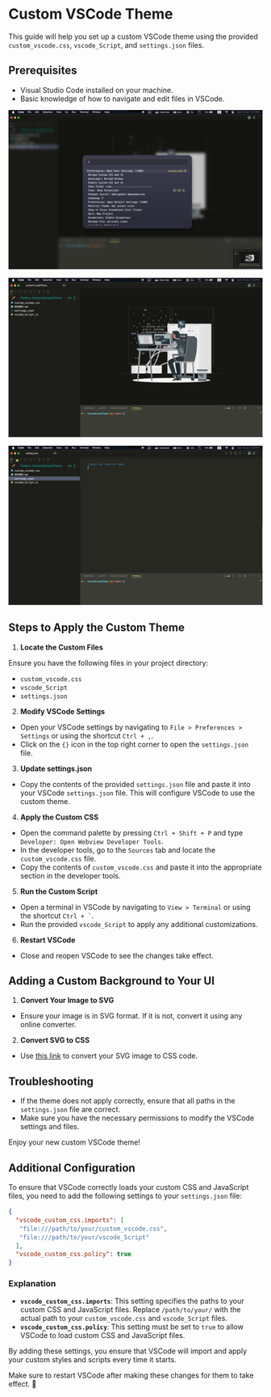 # Custom VSCode Theme

This guide will help you set up a custom VSCode theme using the provided `custom_vscode.css`, `vscode_Script`, and `settings.json` files.

## Prerequisites

- Visual Studio Code installed on your machine.
- Basic knowledge of how to navigate and edit files in VSCode.

![Command Palette](./img/commandPallette.png)

![Home](./img/home.png)

![Code Your Programming Languages](./img/code.png)

## Steps to Apply the Custom Theme

1. **Locate the Custom Files**

  Ensure you have the following files in your project directory:
  - `custom_vscode.css`
  - `vscode_Script`
  - `settings.json`

2. **Modify VSCode Settings**

  - Open your VSCode settings by navigating to `File > Preferences > Settings` or using the shortcut `Ctrl + ,`.
  - Click on the `{}` icon in the top right corner to open the `settings.json` file.

3. **Update settings.json**

  - Copy the contents of the provided `settings.json` file and paste it into your VSCode `settings.json` file. This will configure VSCode to use the custom theme.

4. **Apply the Custom CSS**

  - Open the command palette by pressing `Ctrl + Shift + P` and type `Developer: Open Webview Developer Tools`.
  - In the developer tools, go to the `Sources` tab and locate the `custom_vscode.css` file.
  - Copy the contents of `custom_vscode.css` and paste it into the appropriate section in the developer tools.

5. **Run the Custom Script**

  - Open a terminal in VSCode by navigating to `View > Terminal` or using the shortcut `` Ctrl + ` ``.
  - Run the provided `vscode_Script` to apply any additional customizations.

6. **Restart VSCode**

  - Close and reopen VSCode to see the changes take effect.

## Adding a Custom Background to Your UI

1. **Convert Your Image to SVG**

  - Ensure your image is in SVG format. If it is not, convert it using any online converter.

2. **Convert SVG to CSS**

  - Use [this link](https://bloggerpilot.com/en/tools/svg-to-css/) to convert your SVG image to CSS code.

## Troubleshooting

- If the theme does not apply correctly, ensure that all paths in the `settings.json` file are correct.
- Make sure you have the necessary permissions to modify the VSCode settings and files.

Enjoy your new custom VSCode theme!

## Additional Configuration

To ensure that VSCode correctly loads your custom CSS and JavaScript files, you need to add the following settings to your `settings.json` file:

```json
{
  "vscode_custom_css.imports": [
   "file:///path/to/your/custom_vscode.css",
   "file:///path/to/your/vscode_Script"
  ],
  "vscode_custom_css.policy": true
}
```

### Explanation

- **`vscode_custom_css.imports`**: This setting specifies the paths to your custom CSS and JavaScript files. Replace `/path/to/your/` with the actual path to your `custom_vscode.css` and `vscode_Script` files.
- **`vscode_custom_css.policy`**: This setting must be set to `true` to allow VSCode to load custom CSS and JavaScript files.

By adding these settings, you ensure that VSCode will import and apply your custom styles and scripts every time it starts.

Make sure to restart VSCode after making these changes for them to take effect. 👾
